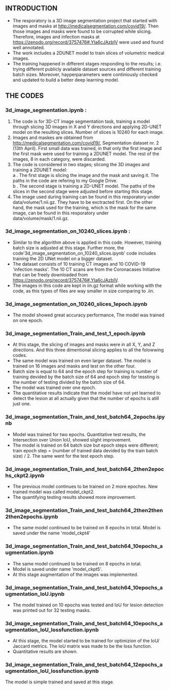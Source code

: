 ## INTRODUCTION
* The resporatory is a 3D image segmentation project that started with images and masks at http://medicalsegmentation.com/covid19/. Then those images and masks were found to be corrupted while slicing. Therefore, images and infection masks at https://zenodo.org/record/3757476#.YIa6cJAzbIV were used and found well annotated.
* The work includes a 2DUNET model to train slices of volumetric medical images. 
* The training happened in different stages responding to the results; i.e. trying different publicly available dataset sources and different training batch sizes. Moreover, hayperparameters were continiously checked and updated to build a better deep learning model.
## THE CODES
### 3d_image_segmentation.ipynb :
1. The code is for 3D-CT image segmentation task, training a model through slicing 3D images in X and Y directions and applying 2D-UNET model on the resulting slices. Number of slices is 10240 for each image.
2. Images and maskes are obtained from http://medicalsegmentation.com/covid19/, Segmentation dataset nr. 2 (13th April). First small data was trained, in that only the first image and the first mask were used for training a 2DUNET model. The rest of the images, 8 in each category, were discarded.
3. The code is considered in two stages; slicong the 3D images and training a 2DUNET model:                                                                                       
   a . The first stage is slicing the image and the mask and saving it. The paths in the code are refering to my Google Drive.                                     
   b . The second stage is training a 2D-UNET model. The paths of the slices in the second stage were adjusted before starting this stage.
4. The image used during training can be found in this resporatory under data/volume/1.nii.gz. They have to be exctracted first. On the other hand, the mask used for the training, which is the mask for the same image, can be found in this resporatory under data/volume/mask/1.nii.gz. 

### 3d_image_segmentation_on_10240_slices.ipynb :
* Similar to the algorithm above is applied in this code. However, training batch size is adjusted at this stage. Further more, the code'3d_image_segmentation_on_10240_slices.ipynb' code includes training the 2D UNet model on a bigger dataset. 
* The dataset consists of 10 training CT images and 10 COVID-19 'infection masks'. The 10 CT scans are from the Coronacases Initiative that can be freely downloaded from https://zenodo.org/record/3757476#.YIa6cJAzbIV.
* The images in this code are kept in iin.gz format while working with the code, as this types of files are way smaller in size comparing to .iin.

### 3d_image_segmentation_on_10240_slices_1epoch.ipynb
* The model showed great accuracy performance, The model was trained on one epoch.

### 3d_image_segmentation_Train_and_test_1_epoch.ipynb
* At this stage, the slicing of images and masks were in all X, Y, and Z directions. And this three dimentional slicing applies to all the folowwing codes.
* The same model was trained on even larger dataset. The model is trained on 16 images and masks and test on the other four. 
* Batch size is equal to 64 and the epoch step for training is number of training devided by the batch size of 64 and epoch step for tessting is the number of testing divided by the batch size of 64. 
* The model was trained over one epoch.
* The quantitative results indicate that the model have not yet learned to detect the lesion at all actually given that the number of epochs is atill just one.

### 3d_image_segmentation_Train_and_test_batch64_2epochs.ipynb
* Model was trained for two epochs. Quantitative test results, the Intersection over Union IoU, showed slight improvement.
* The model is trained on 64 batch size but epoch steps were different; train epoch step = (number of trained data devided by the train batch size) / 2. The same went for the test epoch step. 

### 3d_image_segmentation_Train_and_test_batch64_2then2epochs_ckpt2.ipynb
* The previous model continues to be trained on 2 more epoches. New trained model was called model_ckpt2. 
* The quantifying testing results showed more improvement.

### 3d_image_segmentation_Train_and_test_batch64_2then2then2then2epochs.ipynb
* The same model continued to be trained on 8 epochs in total. Model is saved under the name 'model_ckpt4'

### 3d_image_segmentation_Train_and_test_batch64_10epochs_augmentation.ipynb
* The same model continued to be trained on 8 epochs in total. 
* Model is saved under name 'model_ckpt5'. 
* At this stage augmentation of the images was implemented.

### 3d_image_segmentation_Train_and_test_batch64_10epochs_augmentation_IoU.ipynb
* The model trained on 10 epochs was tested and IoU for lesion detection was printed out for 32 testing masks.

### 3d_image_segmentation_Train_and_test_batch64_10epochs_augmentation_IoU_lossfunction.ipynb
* At this stage, the model started to be trained for optimizion of the IoU/ Jaccard metrics. The IoU matrix was made to be the loss function. 
* Quantitative results are shown. 

### 3d_image_segmentation_Train_and_test_batch64_12epochs_augmentation_IoU_lossfunction.ipynb
The model is simple trained and saved at this stage.
